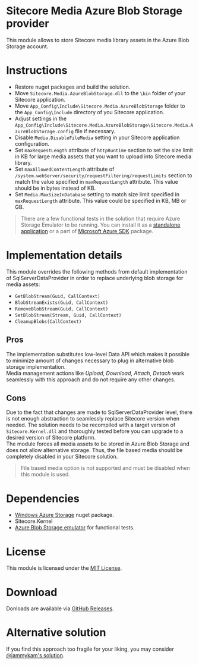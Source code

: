 ﻿# Sitecore Media Azure Blob Storage provider
This module allows to store Sitecore media library assets in the Azure Blob Storage account.

# Instructions
* Restore nuget packages and build the solution.
* Move ```Sitecore.Media.AzureBlobStorage.dll``` to the ```\bin``` folder of your Sitecore application.
* Move ```App_Config\Include\Sitecore.Media.AzureBlobStorage``` folder to the ```App_Config\Include``` directory of you Sitecore application.
* Adjust settings in the ```App_Config\Include\Sitecore.Media.AzureBlobStorage\Sitecore.Media.AzureBlobStorage.config``` file if necessary.
* Disable ```Media.DisableFileMedia``` setting in your Sitecore application configuration.
* Set ```maxRequestLength``` attribute of ```httpRuntime``` section to set the size limit in KB for large media assets that you want to upload into Sitecore media library.
* Set ```maxAllowedContentLength``` attribute of ```/system.webServer/security/requestFiltering/requestLimits``` section to match the value specified in ```maxRequestLength``` attribute. This value should be in bytes instead of KB.
* Set ```Media.MaxSizeInDatabase``` setting to match size limit specified in ```maxRequestLength``` attribute. This value could be specified in KB, MB or GB.  

> There are a few functional tests in the solution that require Azure Storage Emulator to be running. 
You can install it as a [standalone application](https://go.microsoft.com/fwlink/?linkid=717179&clcid=0x409) or a part of [Microsoft Azure SDK](https://azure.microsoft.com/downloads/) package.

# Implementation details
This module overrides the following methods from default implementation of SqlServerDataProvider in order to replace underlying blob storage for media assets:  
* ```GetBlobStream(Guid, CallContext)```
* ```BlobStreamExists(Guid, CallContext)```
* ```RemoveBlobStream(Guid, CallContext)```
* ```SetBlobStream(Stream, Guid, CallContext)```
* ```CleanupBlobs(CallContext)```

## Pros
The implementation substitutes low-level Data API which makes it possible to minimize amount of changes necessary to plug in alternative blob storage implementation.  
Media management actions like _Upload_, _Download_, _Attach_, _Detach_ work seamlessly with this approach and do not require any other changes. 

## Cons
Due to the fact that changes are made to SqlServerDataProvider level, there is not enough abstraction to seamlessly replace Sitecore version when needed. 
The solution needs to be recompiled with a target version of ```Sitecore.Kernel.dll``` and thoroughly tested before you can upgrade to a desired version of Sitecore platform.  
The module forces all media assets to be stored in Azure Blob Storage and does not allow alternative storage. 
Thus, the file based media should be completely disabled in your Sitecore solution. 
> File based media option is not supported and must be disabled when this module is used.

# Dependencies
* [Windows Azure Storage](https://www.nuget.org/packages/WindowsAzure.Storage/) nuget package.
* Sitecore.Kernel
* [Azure Blob Storage emulator](https://go.microsoft.com/fwlink/?linkid=717179&clcid=0x409) for functional tests.

# License
This module is licensed under the [MIT License](LICENSE).

# Download
Donloads are available via [GitHub Releases](https://github.com/aweber1/Sitecore.Media.AzureBlobStorage/releases).

# Alternative solution
If you find this approach too fragile for your liking, you may consider [@jammykam's solution](https://github.com/jammykam/Sitecore-CloudMediaLibrary/).